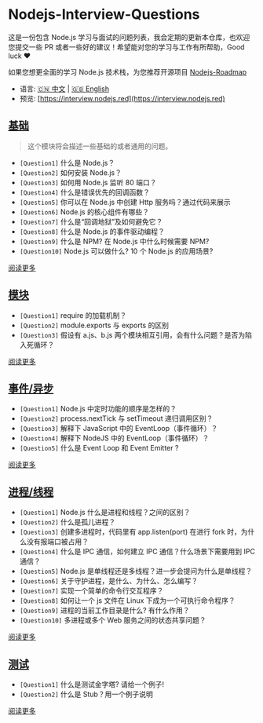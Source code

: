 # Nodejs-Interview-Questions

这是一份包含 Node.js 学习与面试的问题列表，我会定期的更新本仓库，也欢迎您提交一些 PR 或者一些好的建议！希望能对您的学习与工作有所帮助，Good luck ❤️

如果您想更全面的学习 Node.js 技术栈，为您推荐开源项目 [Nodejs-Roadmap](https://www.nodejs.red)

* 语言: [:cn: 中文](/docs/zh/) | [:uk: English](/docs/en/)
* 预览: [https://interview.nodejs.red](https://interview.nodejs.red)

## [基础](/docs/zh/common.md)

> 这个模块将会描述一些基础的或者通用的问题。

* ```[Question1]``` 什么是 Node.js？
* ```[Question2]``` 如何安装 Node.js？
* ```[Question3]``` 如何用 Node.js 监听 80 端口？
* ```[Question4]``` 什么是错误优先的回调函数？
* ```[Question5]``` 你可以在 Node.js 中创建 Http 服务吗？通过代码来展示
* ```[Question6]``` Node.js 的核心组件有哪些？
* ```[Question7]``` 什么是“回调地狱”及如何避免它？
* ```[Question8]``` 什么是 Node.js 的事件驱动编程？
* ```[Question9]``` 什么是 NPM? 在 Node.js 中什么时候需要 NPM? 
* ```[Question10]``` Node.js 可以做什么? 10 个 Node.js 的应用场景?

[阅读更多](/docs/zh/common.md)

## [模块](/zh/module.md)

* ```[Question1]``` require 的加载机制？
* ```[Question2]``` module.exports 与 exports 的区别
* ```[Question3]``` 假设有 a.js、b.js 两个模块相互引用，会有什么问题？是否为陷入死循环？

[阅读更多](/zh/module.md)

## [事件/异步](/docs/zh/event-async.md)

* ```[Question1]``` Node.js 中定时功能的顺序是怎样的？
* ```[Question2]``` process.nextTick 与 setTimeout 递归调用区别？
* ```[Question3]``` 解释下 JavaScript 中的 EventLoop（事件循环）？
* ```[Question4]``` 解释下 NodeJS 中的 EventLoop（事件循环）？
* ```[Question5]``` 什么是 Event Loop 和 Event Emitter ?

[阅读更多](/docs/zh/event-async.md)

## [进程/线程](/docs/zh/process-threads.md)

* ```[Question1]``` Node.js 什么是进程和线程？之间的区别？
* ```[Question2]``` 什么是孤儿进程？
* ```[Question3]``` 创建多进程时，代码里有 app.listen(port) 在进行 fork 时，为什么没有报端口被占用？
* ```[Question4]``` 什么是 IPC 通信，如何建立 IPC 通信？什么场景下需要用到 IPC 通信？
* ```[Question5]``` Node.js 是单线程还是多线程？进一步会提问为什么是单线程？
* ```[Question6]``` 关于守护进程，是什么、为什么、怎么编写？
* ```[Question7]``` 实现一个简单的命令行交互程序？
* ```[Question8]``` 如何让一个 js 文件在 Linux 下成为一个可执行命令程序？
* ```[Question9]``` 进程的当前工作目录是什么? 有什么作用？
* ```[Question10]``` 多进程或多个 Web 服务之间的状态共享问题？

[阅读更多](/docs/zh/process-threads.md)

## [测试](/docs/zh/test.md)

* ```[Question1]``` 什么是测试金字塔? 请给一个例子!
* ```[Question2]``` 什么是 Stub？用一个例子说明

[阅读更多](/docs/zh/test.md)